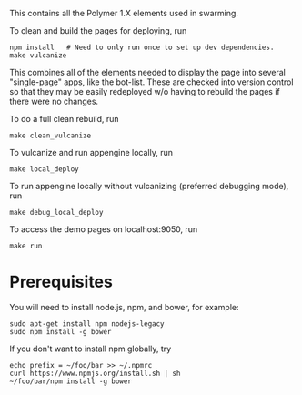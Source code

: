 This contains all the Polymer 1.X elements used in swarming.

To clean and build the pages for deploying, run

    npm install   # Need to only run once to set up dev dependencies.
    make vulcanize

This combines all of the elements needed to display the page into several
"single-page" apps, like the bot-list.
These are checked into version control so that they may be easily redeployed w/o
having to rebuild the pages if there were no changes.


To do a full clean rebuild, run

    make clean_vulcanize


To vulcanize and run appengine locally, run

    make local_deploy


To run appengine locally without vulcanizing (preferred debugging mode), run

    make debug_local_deploy


To access the demo pages on localhost:9050, run

    make run


Prerequisites
=============

You will need to install node.js, npm, and bower, for example:

    sudo apt-get install npm nodejs-legacy
    sudo npm install -g bower


If you don't want to install npm globally, try

    echo prefix = ~/foo/bar >> ~/.npmrc
    curl https://www.npmjs.org/install.sh | sh
    ~/foo/bar/npm install -g bower